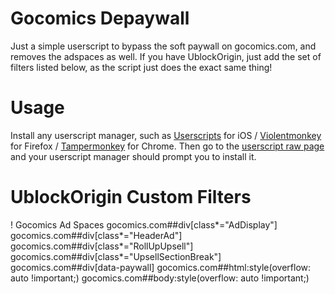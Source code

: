 # Gocomics Depaywall

Just a simple userscript to bypass the soft paywall on gocomics.com, and removes the adspaces as well. If you have UblockOrigin, just add the set of filters listed below, as the script just does the exact same thing!

# Usage

Install any userscript manager, such as [Userscripts](https://apps.apple.com/app/userscripts/id1463298887) for iOS / [Violentmonkey](https://addons.mozilla.org/firefox/addon/violentmonkey/) for Firefox / [Tampermonkey](https://chromewebstore.google.com/detail/tampermonkey/dhdgffkkebhmkfjojejmpbldmpobfkfo) for Chrome.
Then go to the [userscript raw page](https://github.com/Idiot-01/Gocomics-Depaywall/raw/master/Userscript/gocomics.user.js) and your userscript manager should prompt you to install it.

# UblockOrigin Custom Filters

! Gocomics Ad Spaces
gocomics.com##div[class*="AdDisplay"]
gocomics.com##div[class*="HeaderAd"]
gocomics.com##div[class*="RollUpUpsell"]
gocomics.com##div[class*="UpsellSectionBreak"]
gocomics.com##div[data-paywall]
gocomics.com##html:style(overflow: auto !important;)
gocomics.com##body:style(overflow: auto !important;)
